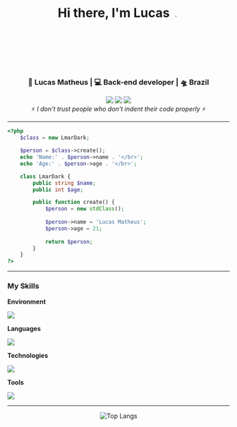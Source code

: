 <div align="center">
<h1>Hi there, I'm Lucas <img  src="https://camo.githubusercontent.com/0c732027af8a28d138e3698181f7be7c9b97d443b4beb9c7ce8ec4cffc6b4767/68747470733a2f2f6d656469612e67697068792e636f6d2f6d656469612f6876524a434c467a6361737252346961377a2f67697068792e676966" width="3%"></img></h1>
</div>

<div align="center">
<h3>🙎 Lucas Matheus | 💻 Back-end developer | 🛸 Brazil</h3>
</div>

<div align="center">
 <a href="https://www.linkedin.com/in/lucas-matheus-alves-rodrigues-509b1a240/" target="_blank"><img src="https://img.shields.io/badge/-LinkedIn-%230077B5?style=for-the-badge&logo=linkedin&logoColor=white" target="_blank"></a> 
 <a href = "mailto:lucasmatheusalero@gmail.com"><img src="https://img.shields.io/badge/-Gmail-%23333?style=for-the-badge&logo=gmail&logoColor=white" target="_blank"></a>
 <a href="https://www.instagram.com/lmar_moust/" target="_blank"><img src="https://img.shields.io/badge/-Instagram-%23E4405F?style=for-the-badge&logo=instagram&logoColor=white" target="_blank"></a>
</div>

<div align="center">
 ⚡️ <i>I don't trust people who don't indent their code properly</i> ⚡️
</div>
 
<hr>

```php
<?php
    $class = new LmarDark;

    $person = $class->create();
    echo 'Name:' . $person->name . '</br>'; 
    echo 'Age:' . $person->age . '</br>';

    class LmarDark {
        public string $name;
        public int $age;

        public function create() {
            $person = new stdClass();
            
            $person->name = 'Lucas Matheus';
            $person->age = 21;
            
            return $person;
        }
    }
?>
```

---
<p align="center">
 <h3>My Skills</h3>
 
  <b>Environment</b>
   <p>
    <img src="https://skillicons.dev/icons?i=linux,vim,vscode&theme=dark"/>
   </p>
 
   <b>Languages</b>
  <p>
    <img src="https://skillicons.dev/icons?i=php,mysql,html,css,py&theme=dark"/>
  </p>
  
   <b>Technologies</b>
   <p>
    <img src="https://skillicons.dev/icons?i=laravel,vuejs,tailwind,linux&theme=dark"/>
  </p>
  
   <b>Tools</b>
   <p>
    <img src="https://skillicons.dev/icons?i=docker,vite,inertia&theme=dark"/>
  </p>
</p>

---
<p align="center">
  <img src="https://github-readme-stats.vercel.app/api/top-langs/?username=lmardark&layout=donut&locale=pt-br&theme=dark" alt="Top Langs">
</p>




